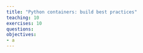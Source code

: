 ```yaml
---
title: "Python containers: build best practices"
teaching: 10
exercises: 10
questions:
objectives:
- a
---
```

